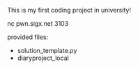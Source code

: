 This is my first coding project in university!

nc pwn.sigx.net 3103

provided files: 
- solution_template.py
- diaryproject_local